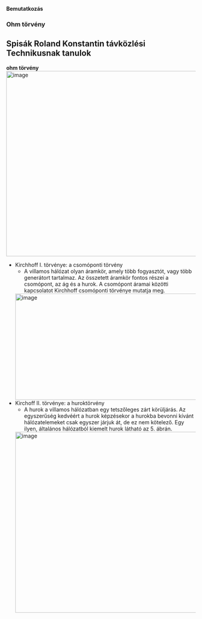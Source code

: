**Bemutatkozás**
### Ohm törvény 
## Spisák Roland Konstantin távközlési Technikusnak tanulok 
**ohm törvény**
<img width="1040" height="492" alt="image" src="https://github.com/user-attachments/assets/11863158-3f1a-49da-8828-79d370e52814" />

* Kirchhoff I. törvénye: a csomóponti törvény
   * A villamos hálózat olyan áramkör, amely több fogyasztót, vagy több generátort tartalmaz. Az összetett áramkör fontos részei a csomópont, az ág és a hurok. A csomópont áramai közötti kapcsolatot Kirchhoff csomóponti törvénye mutatja meg.
  <img width="691" height="282" alt="image" src="https://github.com/user-attachments/assets/a5d0cb85-8efc-42fb-8f5e-007761f4fbaf" />
* Kirchoff II. törvénye: a huroktörvény
    * A hurok a villamos hálózatban egy tetszőleges zárt körüljárás. Az egyszerűség kedvéért a hurok képzésekor a hurokba bevonni kívánt hálózatelemeket csak egyszer járjuk át, de ez nem kötelező. Egy ilyen, általános hálózatból kiemelt hurok látható az 5. ábrán.
  <img width="780" height="480" alt="image" src="https://github.com/user-attachments/assets/8dedbfa2-072d-44c6-8d96-bf8d9e481ab2" />
